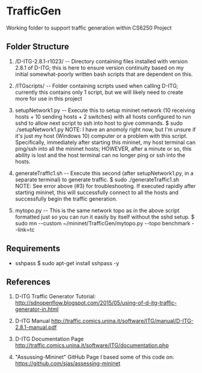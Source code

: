 # TrafficGen
Working folder to support traffic generation within CS6250 Project

## Folder Structure

1. /D-ITG-2.8.1-r1023/ -- Directory containing files installed with version 2.8.1 of D-ITG; this is here to ensure version continuity based on my initial somewhat-poorly written bash scripts that are dependent on this.

2. /ITGscripts/ -- Folder containing scripts used when calling D-ITG; currently this contains only 1 script, but we will likely need to create more for use in this project

3. setupNetwork1.py -- Execute this to setup mininet network (10 receiving hosts + 10 sending hosts + 2 switches) with all hosts configured to run sshd to allow next script to ssh into host to give commands.
$ sudo ./setupNetwork1.py 
NOTE: I have an anomoly right now, but I'm unsure if it's just my host (Windows 10) computer or a problem with this script. Specifically, immediately after starting this mininet, my host terminal can ping/ssh into all the mininet hosts; HOWEVER, after a minute or so, this ability is lost and the host terminal can no longer ping or ssh into the hosts.

4. generateTraffic1.sh -- Execute this second (after setupNetwork1.py, in a separate terminal) to generate traffic. 
$ sudo ./generateTraffic1.sh
NOTE: See error above (#3) for troubleshooting. If executed rapidly after starting mininet, this will successfully connect to all the hosts and successfully begin the traffic generation.

5. mytopo.py -- This is the same network topo as in the above script formatted just so you can run it easily by itself without the sshd setup. 
$ sudo mn --custom ~/mininet/TrafficGen/mytopo.py --topo benchmark --link=tc

## Requirements
* sshpass 
$ sudo apt-get install sshpass -y

## References
1. D-ITG Traffic Generator Tutorial:
http://sdnopenflow.blogspot.com/2015/05/using-of-d-itg-traffic-generator-in.html

2. D-ITG Manual
http://traffic.comics.unina.it/software/ITG/manual/D-ITG-2.8.1-manual.pdf

3. D-ITG Documentation Page
http://traffic.comics.unina.it/software/ITG/documentation.php

4. "Assussing-Mininet" GitHub Page I based some of this code on:
https://github.com/sjas/assessing-mininet


